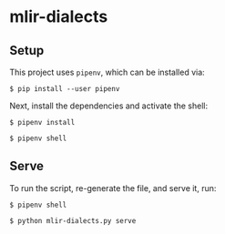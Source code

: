 # mlir-dialects

## Setup

This project uses `pipenv`, which can be installed via:

```
$ pip install --user pipenv
```

Next, install the dependencies and activate the shell:

```
$ pipenv install

$ pipenv shell
```

## Serve

To run the script, re-generate the file, and serve it, run:

```
$ pipenv shell

$ python mlir-dialects.py serve
```
